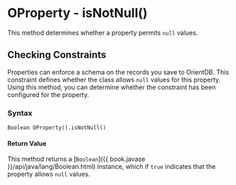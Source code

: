 
# OProperty - isNotNull()

This method determines whether a property permits `null` values.

## Checking Constraints

Properties can enforce a schema on the records you save to OrientDB.  This constraint defines whether the class allows `null` values for this property.  Using this method, you can determine whether the constraint has been configured for the property.

### Syntax

```
Boolean OProperty().isNotNull()
```

#### Return Value

This method returns a [`Boolean`]({{ book.javase }}/api/java/lang/Boolean.html) instance, which if `true` indicates that the property allows `null` values.
